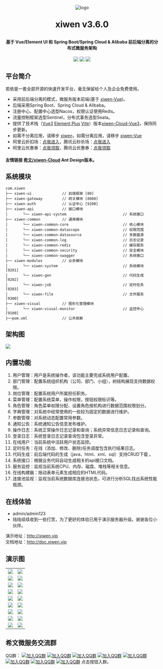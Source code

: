 <p align="center">
	<img alt="logo" src="https://oscimg.oschina.net/oscnet/up-b99b286755aef70355a7084753f89cdb7c9.png">
</p>
<h1 align="center" style="margin: 30px 0 30px; font-weight: bold;">xiwen v3.6.0</h1>
<h4 align="center">基于 Vue/Element UI 和 Spring Boot/Spring Cloud & Alibaba 前后端分离的分布式微服务架构</h4>
<p align="center">
	<a href="https://gitee.com/y_project/xiwen-Cloud/stargazers"><img src="https://gitee.com/y_project/xiwen-Cloud/badge/star.svg?theme=dark"></a>
	<a href="https://gitee.com/y_project/xiwen-Cloud"><img src="https://img.shields.io/badge/xiwen-v3.6.0-brightgreen.svg"></a>
	<a href="https://gitee.com/y_project/xiwen-Cloud/blob/master/LICENSE"><img src="https://img.shields.io/github/license/mashape/apistatus.svg"></a>
</p>

## 平台简介

若依是一套全部开源的快速开发平台，毫无保留给个人及企业免费使用。

* 采用前后端分离的模式，微服务版本前端(基于 [xiwen-Vue](https://gitee.com/y_project/xiwen-Vue))。
* 后端采用Spring Boot、Spring Cloud & Alibaba。
* 注册中心、配置中心选型Nacos，权限认证使用Redis。
* 流量控制框架选型Sentinel，分布式事务选型Seata。
* 提供了技术栈（[Vue3](https://v3.cn.vuejs.org) [Element Plus](https://element-plus.org/zh-CN) [Vite](https://cn.vitejs.dev)）版本[xiwen-Cloud-Vue3](https://github.com/yangzongzhuan/xiwen-Cloud-Vue3)，保持同步更新。
* 如需不分离应用，请移步 [xiwen](https://gitee.com/y_project/xiwen)，如需分离应用，请移步 [xiwen-Vue](https://gitee.com/y_project/xiwen-Vue)
* 阿里云折扣场：[点我进入](http://aly.xiwen.vip)，腾讯云秒杀场：[点我进入](http://txy.xiwen.vip)&nbsp;&nbsp;
* 阿里云优惠券：[点我领取](https://www.aliyun.com/minisite/goods?userCode=brki8iof&share_source=copy_link)，腾讯云优惠券：[点我领取](https://cloud.tencent.com/redirect.php?redirect=1025&cps_key=198c8df2ed259157187173bc7f4f32fd&from=console)&nbsp;&nbsp;

#### 友情链接 [希文/xiwen-Cloud](https://gitee.com/zhangmrit/xiwen-cloud) Ant Design版本。

## 系统模块

~~~
com.xiwen     
├── xiwen-ui              // 前端框架 [80]
├── xiwen-gateway         // 网关模块 [8080]
├── xiwen-auth            // 认证中心 [9200]
├── xiwen-api             // 接口模块
│       └── xiwen-api-system                          // 系统接口
├── xiwen-common          // 通用模块
│       └── xiwen-common-core                         // 核心模块
│       └── xiwen-common-datascope                    // 权限范围
│       └── xiwen-common-datasource                   // 多数据源
│       └── xiwen-common-log                          // 日志记录
│       └── xiwen-common-redis                        // 缓存服务
│       └── xiwen-common-security                     // 安全模块
│       └── xiwen-common-swagger                      // 系统接口
├── xiwen-modules         // 业务模块
│       └── xiwen-system                              // 系统模块 [9201]
│       └── xiwen-gen                                 // 代码生成 [9202]
│       └── xiwen-job                                 // 定时任务 [9203]
│       └── xiwen-file                                // 文件服务 [9300]
├── xiwen-visual          // 图形化管理模块
│       └── xiwen-visual-monitor                      // 监控中心 [9100]
├──pom.xml                // 公共依赖
~~~

## 架构图

<img src="https://oscimg.oschina.net/oscnet/up-82e9722ecb846786405a904bafcf19f73f3.png"/>

## 内置功能

1.  用户管理：用户是系统操作者，该功能主要完成系统用户配置。
2.  部门管理：配置系统组织机构（公司、部门、小组），树结构展现支持数据权限。
3.  岗位管理：配置系统用户所属担任职务。
4.  菜单管理：配置系统菜单，操作权限，按钮权限标识等。
5.  角色管理：角色菜单权限分配、设置角色按机构进行数据范围权限划分。
6.  字典管理：对系统中经常使用的一些较为固定的数据进行维护。
7.  参数管理：对系统动态配置常用参数。
8.  通知公告：系统通知公告信息发布维护。
9.  操作日志：系统正常操作日志记录和查询；系统异常信息日志记录和查询。
10. 登录日志：系统登录日志记录查询包含登录异常。
11. 在线用户：当前系统中活跃用户状态监控。
12. 定时任务：在线（添加、修改、删除)任务调度包含执行结果日志。
13. 代码生成：前后端代码的生成（java、html、xml、sql）支持CRUD下载 。
14. 系统接口：根据业务代码自动生成相关的api接口文档。
15. 服务监控：监视当前系统CPU、内存、磁盘、堆栈等相关信息。
16. 在线构建器：拖动表单元素生成相应的HTML代码。
17. 连接池监视：监视当前系统数据库连接池状态，可进行分析SQL找出系统性能瓶颈。

## 在线体验

- admin/admin123  
- 陆陆续续收到一些打赏，为了更好的体验已用于演示服务器升级。谢谢各位小伙伴。

演示地址：http://xiwen.vip  
文档地址：http://doc.xiwen.vip

## 演示图

<table>
    <tr>
        <td><img src="https://oscimg.oschina.net/oscnet/cd1f90be5f2684f4560c9519c0f2a232ee8.jpg"/></td>
        <td><img src="https://oscimg.oschina.net/oscnet/1cbcf0e6f257c7d3a063c0e3f2ff989e4b3.jpg"/></td>
    </tr>
    <tr>
        <td><img src="https://oscimg.oschina.net/oscnet/up-8074972883b5ba0622e13246738ebba237a.png"/></td>
        <td><img src="https://oscimg.oschina.net/oscnet/up-9f88719cdfca9af2e58b352a20e23d43b12.png"/></td>
    </tr>
    <tr>
        <td><img src="https://oscimg.oschina.net/oscnet/up-39bf2584ec3a529b0d5a3b70d15c9b37646.png"/></td>
        <td><img src="https://oscimg.oschina.net/oscnet/up-4148b24f58660a9dc347761e4cf6162f28f.png"/></td>
    </tr>
	<tr>
        <td><img src="https://oscimg.oschina.net/oscnet/up-b2d62ceb95d2dd9b3fbe157bb70d26001e9.png"/></td>
        <td><img src="https://oscimg.oschina.net/oscnet/up-d67451d308b7a79ad6819723396f7c3d77a.png"/></td>
    </tr>	 
    <tr>
        <td><img src="https://oscimg.oschina.net/oscnet/5e8c387724954459291aafd5eb52b456f53.jpg"/></td>
        <td><img src="https://oscimg.oschina.net/oscnet/644e78da53c2e92a95dfda4f76e6d117c4b.jpg"/></td>
    </tr>
	<tr>
        <td><img src="https://oscimg.oschina.net/oscnet/up-8370a0d02977eebf6dbf854c8450293c937.png"/></td>
        <td><img src="https://oscimg.oschina.net/oscnet/up-49003ed83f60f633e7153609a53a2b644f7.png"/></td>
    </tr>
	<tr>
        <td><img src="https://oscimg.oschina.net/oscnet/up-d4fe726319ece268d4746602c39cffc0621.png"/></td>
        <td><img src="https://oscimg.oschina.net/oscnet/up-c195234bbcd30be6927f037a6755e6ab69c.png"/></td>
    </tr>
	<tr>
        <td><img src="https://oscimg.oschina.net/oscnet/up-ece3fd37a3d4bb75a3926e905a3c5629055.png"/></td>
        <td><img src="https://oscimg.oschina.net/oscnet/up-92ffb7f3835855cff100fa0f754a6be0d99.png"/></td>
    </tr>
    <tr>
        <td><img src="https://oscimg.oschina.net/oscnet/up-ff9e3066561574aca73005c5730c6a41f15.png"/></td>
        <td><img src="https://oscimg.oschina.net/oscnet/up-5e4daac0bb59612c5038448acbcef235e3a.png"/></td>
    </tr>
</table>


## 希文微服务交流群

QQ群： [![加入QQ群](https://img.shields.io/badge/已满-42799195-blue.svg)](https://jq.qq.com/?_wv=1027&k=yqInfq0S) [![加入QQ群](https://img.shields.io/badge/已满-170157040-blue.svg)](https://jq.qq.com/?_wv=1027&k=Oy1mb3p8) [![加入QQ群](https://img.shields.io/badge/已满-130643120-blue.svg)](https://jq.qq.com/?_wv=1027&k=rvxkJtXK) [![加入QQ群](https://img.shields.io/badge/已满-225920371-blue.svg)](https://jq.qq.com/?_wv=1027&k=0Ck3PvTe) [![加入QQ群](https://img.shields.io/badge/已满-201705537-blue.svg)](https://jq.qq.com/?_wv=1027&k=FnHHP4TT) [![加入QQ群](https://img.shields.io/badge/已满-236543183-blue.svg)](https://jq.qq.com/?_wv=1027&k=qdT1Ojpz) [![加入QQ群](https://img.shields.io/badge/已满-213618602-blue.svg)](https://jq.qq.com/?_wv=1027&k=nw3OiyXs) [![加入QQ群](https://img.shields.io/badge/148794840-blue.svg)](https://jq.qq.com/?_wv=1027&k=kiU5WDls) 点击按钮入群。
